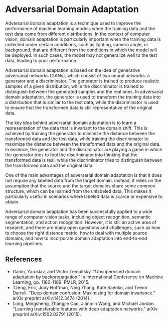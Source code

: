 # Adversarial Domain Adaptation

Adversarial domain adaptation is a technique used to improve the performance of machine learning models when the training data and the test data come from different distributions. In the context of computer vision, domain adaptation is particularly important when the training data is collected under certain conditions, such as lighting, camera angle, or background, that are different from the conditions in which the model will be deployed. In such cases, the model may not generalize well to the test data, leading to poor performance.

Adversarial domain adaptation is based on the idea of generative adversarial networks (GANs), which consist of two neural networks: a generator and a discriminator. The generator is trained to produce realistic samples of a given distribution, while the discriminator is trained to distinguish between the generated samples and the real ones. In adversarial domain adaptation, the generator is used to transform the training data into a distribution that is similar to the test data, while the discriminator is used to ensure that the transformed data is still representative of the original data.

The key idea behind adversarial domain adaptation is to learn a representation of the data that is invariant to the domain shift. This is achieved by training the generator to minimize the distance between the transformed data and the test data, while training the discriminator to maximize the distance between the transformed data and the original data. In essence, the generator and the discriminator are playing a game in which the generator tries to fool the discriminator into thinking that the transformed data is real, while the discriminator tries to distinguish between the transformed data and the original data.

One of the main advantages of adversarial domain adaptation is that it does not require any labeled data from the target domain. Instead, it relies on the assumption that the source and the target domains share some common structure, which can be learned from the unlabeled data. This makes it particularly useful in scenarios where labeled data is scarce or expensive to obtain.

Adversarial domain adaptation has been successfully applied to a wide range of computer vision tasks, including object recognition, semantic segmentation, and action recognition. However, it is still an active area of research, and there are many open questions and challenges, such as how to choose the right distance metric, how to deal with multiple source domains, and how to incorporate domain adaptation into end-to-end learning pipelines.

## References

- Ganin, Yaroslav, and Victor Lempitsky. "Unsupervised domain adaptation by backpropagation." In International Conference on Machine Learning, pp. 1180-1189. PMLR, 2015.
- Tzeng, Eric, Judy Hoffman, Ning Zhang, Kate Saenko, and Trevor Darrell. "Deep domain confusion: Maximizing for domain invariance." arXiv preprint arXiv:1412.3474 (2014).
- Long, Mingsheng, Zhangjie Cao, Jianmin Wang, and Michael Jordan. "Learning transferable features with deep adaptation networks." arXiv preprint arXiv:1502.02791 (2015).
